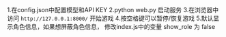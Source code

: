 1.在config.json中配置模型和API KEY
2.python web.py 启动服务
3.在浏览器中访问 `http://127.0.0.1:8000/` 开始游戏
4.按空格键可以暂停/恢复游戏
5.默认显示角色信息，如果想屏蔽角色信息， 修改index.js中的变量 show_role 为 false
